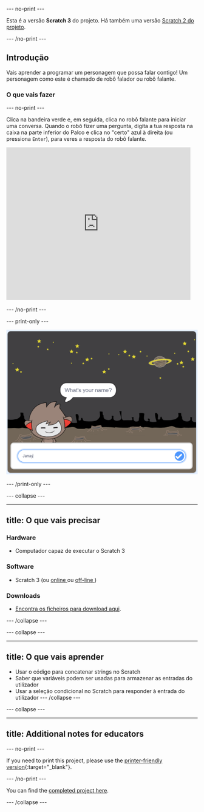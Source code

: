 \--- no-print \---

Esta é a versão **Scratch 3** do projeto. Há também uma versão [Scratch 2 do projeto](https://projects.raspberrypi.org/en/projects/chatbot-scratch2).

\--- /no-print \---

## Introdução

Vais aprender a programar um personagem que possa falar contigo! Um personagem como este é chamado de robô falador ou robô falante.

### O que vais fazer

\--- no-print \---

Clica na bandeira verde e, em seguida, clica no robô falante para iniciar uma conversa. Quando o robô fizer uma pergunta, digita a tua resposta na caixa na parte inferior do Palco e clica no "certo" azul à direita (ou pressiona ` Enter `), para veres a resposta do robô falante.

<div class="scratch-preview">
  <iframe allowtransparency="true" width="485" height="402" src="https://scratch.mit.edu/projects/embed/248864190/?autostart=false" 
  frameborder="0" scrolling="no"></iframe>
</div>

\--- /no-print \---

\--- print-only \---

![complete project](images/chatbot-preview.png)

\--- /print-only \---

\--- collapse \---

* * *

## title: O que vais precisar

### Hardware

- Computador capaz de executar o Scratch 3

### Software

- Scratch 3 (ou [ online ](https://rpf.io/scratchon) ou [ off-line ](https://rpf.io/scratchoff))

### Downloads

- [Encontra os ficheiros para download aqui](http://rpf.io/p/en/chatbot-go).

\--- /collapse \---

\--- collapse \---

* * *

## title: O que vais aprender

- Usar o código para concatenar strings no Scratch
- Saber que variáveis podem ser usadas para armazenar as entradas do utilizador
- Usar a seleção condicional no Scratch para responder à entrada do utilizador \--- /collapse \---

\--- collapse \---

* * *

## title: Additional notes for educators

\--- no-print \---

If you need to print this project, please use the [printer-friendly version](https://projects.raspberrypi.org/en/projects/chatbot/print){:target="_blank"}.

\--- /no-print \---

You can find the [completed project here](http://rpf.io/p/en/chatbot-get).

\--- /collapse \---
